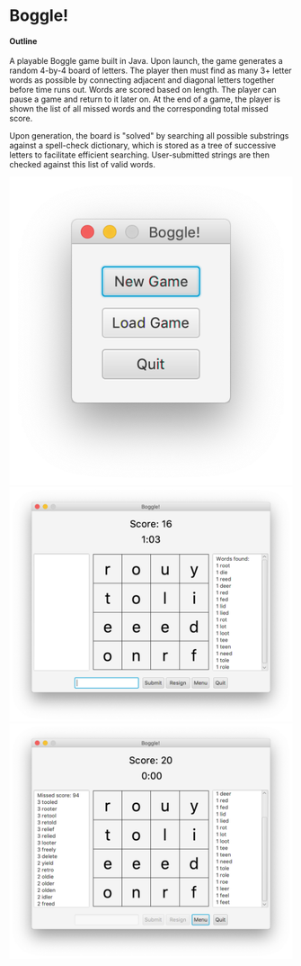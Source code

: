 # Boggle!

#### Outline
A playable Boggle game built in Java. Upon launch, the game generates a random
4-by-4 board of letters. The player then must find as many 3+ letter words as
possible by connecting adjacent and diagonal letters together before time runs
out. Words are scored based on length. The player can pause a game and return
to it later on. At the end of a game, the player is shown the list of all
missed words and the corresponding total missed score.

Upon generation, the board is "solved" by searching all possible substrings
against a spell-check dictionary, which is stored as a tree of successive 
letters to facilitate efficient searching. User-submitted strings are then 
checked against this list of valid words.

![Main menu](src/screenshots/menu.png?raw=true "Main Menu")
![Midgame](src/screenshots/midgame.png?raw=true "Halfway through the game")
![End of game](src/screenshots/end.png?raw=true "Solution shown at end of game")